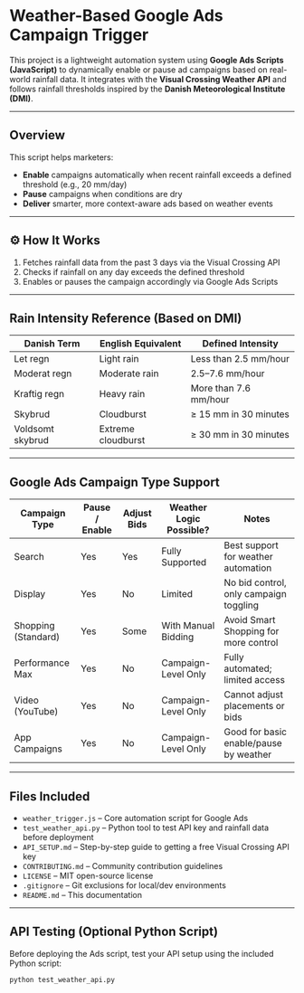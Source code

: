 # Weather-Based Google Ads Campaign Trigger

This project is a lightweight automation system using **Google Ads Scripts (JavaScript)** to dynamically enable or pause ad campaigns based on real-world rainfall data. It integrates with the **Visual Crossing Weather API** and follows rainfall thresholds inspired by the **Danish Meteorological Institute (DMI)**.

---

## Overview

This script helps marketers:
- **Enable** campaigns automatically when recent rainfall exceeds a defined threshold (e.g., 20 mm/day)
- **Pause** campaigns when conditions are dry
- **Deliver** smarter, more context-aware ads based on weather events

---

## ⚙️ How It Works

1. Fetches rainfall data from the past 3 days via the Visual Crossing API
2. Checks if rainfall on any day exceeds the defined threshold
3. Enables or pauses the campaign accordingly via Google Ads Scripts

---

## Rain Intensity Reference (Based on DMI)

| Danish Term        | English Equivalent  | Defined Intensity         |
|--------------------|---------------------|----------------------------|
| Let regn           | Light rain          | Less than 2.5 mm/hour     |
| Moderat regn       | Moderate rain       | 2.5–7.6 mm/hour           |
| Kraftig regn       | Heavy rain          | More than 7.6 mm/hour     |
| Skybrud            | Cloudburst          | ≥ 15 mm in 30 minutes     |
| Voldsomt skybrud   | Extreme cloudburst  | ≥ 30 mm in 30 minutes     |

---

## Google Ads Campaign Type Support

| Campaign Type         | Pause / Enable | Adjust Bids | Weather Logic Possible? | Notes                                  |
|-----------------------|----------------|-------------|--------------------------|----------------------------------------|
| Search                | Yes            | Yes         | Fully Supported          | Best support for weather automation    |
| Display               | Yes            | No          | Limited                  | No bid control, only campaign toggling |
| Shopping (Standard)   | Yes            | Some        | With Manual Bidding      | Avoid Smart Shopping for more control  |
| Performance Max       | Yes            | No          | Campaign-Level Only      | Fully automated; limited access        |
| Video (YouTube)       | Yes            | No          | Campaign-Level Only      | Cannot adjust placements or bids       |
| App Campaigns         | Yes            | No          | Campaign-Level Only      | Good for basic enable/pause by weather |

---

## Files Included

- `weather_trigger.js` – Core automation script for Google Ads
- `test_weather_api.py` – Python tool to test API key and rainfall data before deployment
- `API_SETUP.md` – Step-by-step guide to getting a free Visual Crossing API key
- `CONTRIBUTING.md` – Community contribution guidelines
- `LICENSE` – MIT open-source license
- `.gitignore` – Git exclusions for local/dev environments
- `README.md` – This documentation

---

## API Testing (Optional Python Script)

Before deploying the Ads script, test your API setup using the included Python script:

```bash
python test_weather_api.py
